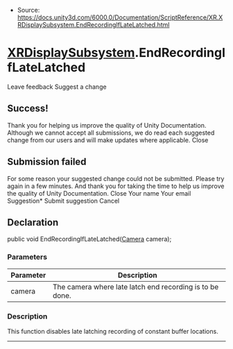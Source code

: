 * Source: https://docs.unity3d.com/6000.0/Documentation/ScriptReference/XR.XRDisplaySubsystem.EndRecordingIfLateLatched.html

#  [XRDisplaySubsystem](https://docs.unity3d.com/6000.0/Documentation/ScriptReference/XR.XRDisplaySubsystem.html).EndRecordingIfLateLatched
Leave feedback
Suggest a change
## Success!
Thank you for helping us improve the quality of Unity Documentation. Although we cannot accept all submissions, we do read each suggested change from our users and will make updates where applicable.
Close
## Submission failed
For some reason your suggested change could not be submitted. Please <a>try again</a> in a few minutes. And thank you for taking the time to help us improve the quality of Unity Documentation.
Close
Your name Your email Suggestion* Submit suggestion
Cancel
## Declaration
public void EndRecordingIfLateLatched([Camera](https://docs.unity3d.com/6000.0/Documentation/ScriptReference/Camera.html) camera); 
### Parameters
Parameter | Description  
---|---  
camera | The camera where late latch end recording is to be done.  
### Description
This function disables late latching recording of constant buffer locations.
* * *
